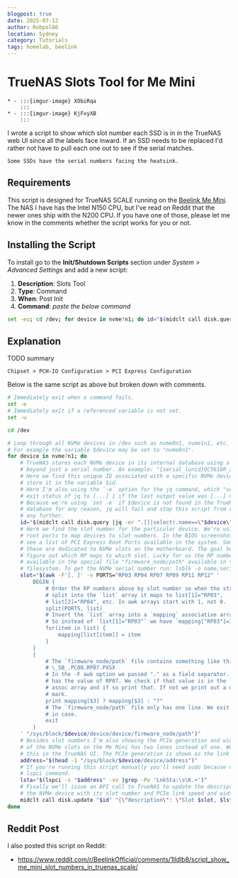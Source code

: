 ```yaml
---
blogpost: true
date: 2025-07-12
author: Robpol86
location: Sydney
category: Tutorials
tags: homelab, beelink
---
```


# TrueNAS Slots Tool for Me Mini

```{list-table}
* - :::{imgur-image} XObiRqa
    :::
* - :::{imgur-image} KjFxyXB
    :::
```

I wrote a script to show which slot number each SSD is in in the TrueNAS web UI since all the labels face inward. If an SSD
needs to be replaced I'd rather not have to pull each one out to see if the serial matches.

```{imgur-figure} OSU97Ou
Some SSDs have the serial numbers facing the heatsink.
```

## Requirements

This script is designed for TrueNAS SCALE running on the [Beelink Me Mini](https://www.bee-link.com/products/beelink-me-mini-n150).
The NAS I have has the Intel N150 CPU, but I've read on Reddit that the newer ones ship with the N200 CPU. If you have one of
those, please let me know in the comments whether the script works for you or not.

## Installing the Script

To install go to the **Init/Shutdown Scripts** section under *System > Advanced Settings* and add a new script:

1. **Description**: Slots Tool
1. **Type**: Command
1. **When**: Post Init
1. **Command**: *paste the below command*

```bash
set -eu; cd /dev; for device in nvme?n1; do id="$(midclt call disk.query |jq -er ".[]|select(.name==\"$device\").identifier")"; slot="$(awk -F'[. ]' -v PORTS="RP03 RP04 RP07 RP09 RP11 RP12" 'BEGIN{split(PORTS, list); for(item in list) mapping[list[item]] = item} {print mapping[$3] ? mapping[$3] : "?"; exit}' "/sys/block/$device/device/device/firmware_node/path")"; address="$(head -1 "/sys/block/$device/device/address")"; lsta="$(lspci -s "$address" -vv |grep -Po 'LnkSta:\s\K.+')"; midclt call disk.update "$id" "{\"description\": \"Slot $slot, $lsta\"}"; done
```

## Explanation

TODO summary

```{imgur-figure} khZAZAw
Chipset > PCH-IO Configuration > PCI Express Configuration
```

Below is the same script as above but broken down with comments.

```bash
# Immediately exit when a command fails.
set -e
# Immediately exit if a referenced variable is not set.
set -u

cd /dev

# Loop through all NVMe devices in /dev such as nvme0n1, nvme1n1, etc.
# For example the variable $device may be set to "nvme0n1".
for device in nvme?n1; do
    # TrueNAS stores each NVMe device in its internal database using a unique ID
    # beyond just a serial number. An example: "{serial_lunid}QC5616R_25012616c"
    # Here we find this unique ID associated with a specific NVMe device and
    # store it in the variable $id.
    # Here I'm also using the `-e` option for the jq command, which "sets the
    # exit status of jq to [...] 1 if the last output value was [...] null".
    # Because we're using `set -e` if $device is not found in the TrueNAS
    # database for any reason, jq will fail and stop this script from running
    # any further.
    id="$(midclt call disk.query |jq -er ".[]|select(.name==\"$device\").identifier")"
    # Here we find the slot number for the particular device. We're using PCIe
    # root ports to map devices to slot numbers. In the BIOS screenshot above we
    # see a list of PCI Express Root Ports available in the system. Some of
    # these are dedicated to NVMe slots on the motherboard. The goal here is to
    # figure out which RP maps to which slot. Lucky for us the RP number is
    # available in the special file "firmware_node/path" available in the "/sys"
    # filesystem. To get the NVMe serial number run: lsblk -o name,serial
    slot="$(awk -F'[. ]' -v PORTS="RP03 RP04 RP07 RP09 RP11 RP12" '
        BEGIN {
            # Order the RP numbers above by slot number so when the string is
            # split into the `list` array it maps to list[1]="RP03",
            # list[2]="RP04", etc. In awk arrays start with 1, not 0.
            split(PORTS, list)
            # Invert the `list` array into a `mapping` associative array.
            # So instead of `list[1]="RP03"` we have `mapping["RP03"]=1`.
            for(item in list) {
                mapping[list[item]] = item
            }
        }
        {
            # The `firmware_node/path` file contains something like this:
            # \_SB_.PC00.RP07.PXSX
            # In the -F awk option we passed "." as a field separator. So $3
            # has the value of RP07. We check if that value is in the `mapping`
            # assoc array and if so print that. If not we print out a question
            # mark.
            print mapping[$3] ? mapping[$3] : "?"
            # The `firmware_node/path` file only has one line. We exit here just
            # in case.
            exit
        }
    ' "/sys/block/$device/device/device/firmware_node/path")"
    # Besides slot numbers I'm also showing the PCIe generation and width. One
    # of the NVMe slots on the Me Mini has two lanes instead of one. We can show
    # this in the TrueNAS UI. The PCIe generation is shown as the link speed.
    address="$(head -1 "/sys/block/$device/device/address")"
    # If you're running this script manually you'll need sudo because of this
    # lspci command.
    lsta="$(lspci -s "$address" -vv |grep -Po 'LnkSta:\s\K.+')"
    # Finally we'll issue an API call to TrueNAS to update the description for
    # the NVMe device with its slot number and PCIe link speed and width.
    midclt call disk.update "$id" "{\"description\": \"Slot $slot, $lsta\"}"
done
```

## Reddit Post

I also posted this script on Reddit:

* https://www.reddit.com/r/BeelinkOfficial/comments/1lldlb8/script_show_me_mini_slot_numbers_in_truenas_scale/
